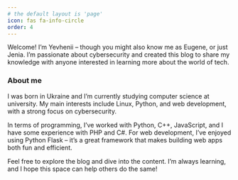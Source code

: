 ```yaml
---
# the default layout is 'page'
icon: fas fa-info-circle
order: 4
---
```


Welcome!
I’m Yevhenii – though you might also know me as Eugene, or just Jenia. I’m passionate about cybersecurity and created this blog to share my knowledge with anyone interested in learning more about the world of tech.

### About me
I was born in Ukraine and I’m currently studying computer science at university. My main interests include Linux, Python, and web development, with a strong focus on cybersecurity.

In terms of programming, I’ve worked with Python, C++, JavaScript, and I have some experience with PHP and C#. For web development, I’ve enjoyed using Python Flask – it’s a great framework that makes building web apps both fun and efficient.

Feel free to explore the blog and dive into the content. I’m always learning, and I hope this space can help others do the same!
